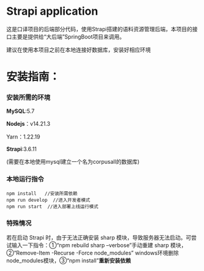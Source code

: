 # Strapi application
这是口译项目的后端部分代码，使用Strapi搭建的语料资源管理后端，本项目的接口主要是提供给“大后端”SpringBoot项目来调用。

建议在使用本项目之前在本地连接好数据库，安装好相应环境

# 安装指南：

### 安装所需的环境

**MySQL**:5.7

**Nodejs**：v14.21.3

Yarn：1.22.19

**Strapi**:3.6.11

(需要在本地使用mysql建立一个名为corpusall的数据库)


### 本地运行指令
```
npm install   //安装所需依赖
npm run develop  //进入开发者模式
npm run start  //进入部署上线运行模式
```

### 特殊情况
若在启动 Strapi 时，由于无法正确安装 sharp 模块，导致服务器无法启动。可尝试输入一下指令：①“npm rebuild sharp –verbose”手动重建 sharp 模块，②“Remove-Item -Recurse -Force node_modules” windows环境删除node_modules模块，③“npm install”**重新安装依赖**
